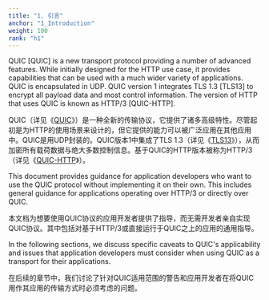 ```yaml
---
title: "1. 引言"
anchor: "1_Introduction"
weight: 100
rank: "h1"
---
```


QUIC [QUIC] is a new transport protocol providing a number of advanced features. While initially designed for the HTTP use case, it provides capabilities that can be used with a much wider variety of applications. QUIC is encapsulated in UDP. QUIC version 1 integrates TLS 1.3 [TLS13] to encrypt all payload data and most control information. The version of HTTP that uses QUIC is known as HTTP/3 [QUIC-HTTP].

QUIC（详见《[QUIC](../RFC9000_Chinese_Simplified)》）是一种全新的传输协议，它提供了诸多高级特性。尽管起初是为HTTP的使用场景来设计的，但它提供的能力可以被广泛应用在其他应用中。QUIC是用UDP封装的。QUIC版本1中集成了TLS 1.3（详见《[TLS13](https://www.rfc-editor.org/info/rfc8446)》），从而加密所有载荷数据与绝大多数控制信息。基于QUIC的HTTP版本被称为HTTP/3（详见《[QUIC-HTTP](../RFC9114_Chinese_Simplified)》）。

This document provides guidance for application developers who want to use the QUIC protocol without implementing it on their own. This includes general guidance for applications operating over HTTP/3 or directly over QUIC.

本文档为想要使用QUIC协议的应用开发者提供了指导，而无需开发者亲自实现QUIC协议。其中包括对基于HTTP/3或直接运行于QUIC之上的应用的通用指导。

In the following sections, we discuss specific caveats to QUIC's applicability and issues that application developers must consider when using QUIC as a transport for their applications.

在后续的章节中，我们讨论了针对QUIC适用范围的警告和应用开发者在将QUIC用作其应用的传输方式时必须考虑的问题。
